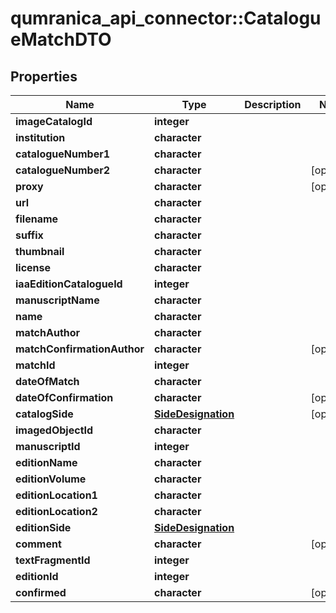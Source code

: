 # qumranica_api_connector::CatalogueMatchDTO

## Properties
Name | Type | Description | Notes
------------ | ------------- | ------------- | -------------
**imageCatalogId** | **integer** |  | 
**institution** | **character** |  | 
**catalogueNumber1** | **character** |  | 
**catalogueNumber2** | **character** |  | [optional] 
**proxy** | **character** |  | [optional] 
**url** | **character** |  | 
**filename** | **character** |  | 
**suffix** | **character** |  | 
**thumbnail** | **character** |  | 
**license** | **character** |  | 
**iaaEditionCatalogueId** | **integer** |  | 
**manuscriptName** | **character** |  | 
**name** | **character** |  | 
**matchAuthor** | **character** |  | 
**matchConfirmationAuthor** | **character** |  | [optional] 
**matchId** | **integer** |  | 
**dateOfMatch** | **character** |  | 
**dateOfConfirmation** | **character** |  | [optional] 
**catalogSide** | [**SideDesignation**](SideDesignation.md) |  | [optional] 
**imagedObjectId** | **character** |  | 
**manuscriptId** | **integer** |  | 
**editionName** | **character** |  | 
**editionVolume** | **character** |  | 
**editionLocation1** | **character** |  | 
**editionLocation2** | **character** |  | 
**editionSide** | [**SideDesignation**](SideDesignation.md) |  | 
**comment** | **character** |  | [optional] 
**textFragmentId** | **integer** |  | 
**editionId** | **integer** |  | 
**confirmed** | **character** |  | [optional] 


